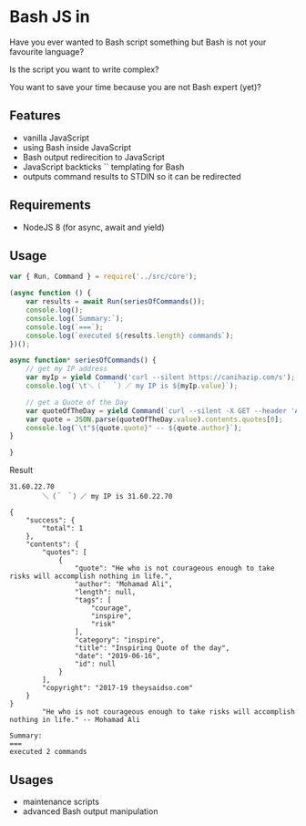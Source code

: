 # Bash JS in

Have you ever wanted to Bash script something but Bash is not your favourite language?

Is the script you want to write complex?

You want to save your time because you are not Bash expert (yet)?

## Features

 - vanilla JavaScript
 - using Bash inside JavaScript
 - Bash output redirecition to JavaScript
 - JavaScript backticks `` templating for Bash
 - outputs command results to STDIN so it can be redirected

## Requirements

 - NodeJS 8 (for async, await and yield)

## Usage

``` javascript
var { Run, Command } = require('../src/core');

(async function () {
    var results = await Run(seriesOfCommands());
    console.log();
    console.log(`Summary:`);
    console.log(`===`);
    console.log(`executed ${results.length} commands`);
})();

async function* seriesOfCommands() {
    // get my IP address
    var myIp = yield Command('curl --silent https://canihazip.com/s');
    console.log(`\t＼（＾ ＾）／ my IP is ${myIp.value}`);

    // get a Quote of the Day
    var quoteOfTheDay = yield Command(`curl --silent -X GET --header 'Accept: application/json' 'https://quotes.rest/qod'`);
    var quote = JSON.parse(quoteOfTheDay.value).contents.quotes[0];
    console.log(`\t"${quote.quote}" -- ${quote.author}`);
}

}
```

Result
``` text
31.60.22.70
        ＼（＾ ＾）／ my IP is 31.60.22.70

{
    "success": {
        "total": 1
    },
    "contents": {
        "quotes": [
            {
                "quote": "He who is not courageous enough to take risks will accomplish nothing in life.",
                "author": "Mohamad Ali",
                "length": null,
                "tags": [
                    "courage",
                    "inspire",
                    "risk"
                ],
                "category": "inspire",
                "title": "Inspiring Quote of the day",
                "date": "2019-06-16",
                "id": null
            }
        ],
        "copyright": "2017-19 theysaidso.com"
    }
}
        "He who is not courageous enough to take risks will accomplish nothing in life." -- Mohamad Ali

Summary:
===
executed 2 commands
```

## Usages

 - maintenance scripts
 - advanced Bash output manipulation
